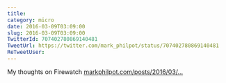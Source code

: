 ```yaml
---
title: 
category: micro
date: 2016-03-09T03:09:00
slug: 2016-03-09T03:09:00
TwitterId: 707402780869140481
TweetUrl: https://twitter.com/mark_philpot/status/707402780869140481
ReTweetUser: 
---
```


My thoughts on Firewatch [markphilpot.com/posts/2016/03/…](https://markphilpot.com/posts/2016/03/08/firewatch/)